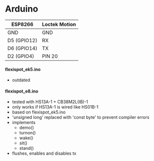 # Arduino

| ESP8266     | Loctek Motion |
| ----------- | ------------- |
| GND         | GND           |
| D5 (GPIO12) | RX            |
| D6 (GPIO14) | TX            |
| D2 (GPIO4)  | PIN 20        |

#### flexispot_ek5.ino

- outdated

#### flexispot_e8.ino

- tested with HS13A-1 + CB38M2L(IB)-1
- only works if HS13A-1 is wired like HS01B-1
- based on flexispot_ek5.ino
- 'unsigned long' replaced with 'const byte' to prevent compiler errors
- implements
  - demo()
  - turnon()
  - wake()
  - sit()
  - stand()
- flushes, enables and disables tx
